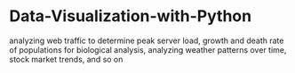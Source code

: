 # Data-Visualization-with-Python
analyzing web traffic to determine peak server load, growth and death rate of populations for biological analysis, analyzing weather patterns over time, stock market trends, and so on
